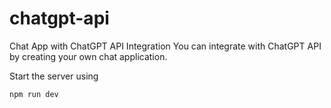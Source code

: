 # chatgpt-api
Chat App with ChatGPT API Integration
You can integrate with ChatGPT API by creating your own chat application.

Start the server using

```
npm run dev
```
